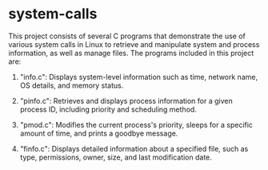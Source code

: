 # system-calls

This project consists of several C programs that demonstrate the use of various system calls in 
Linux to retrieve and manipulate system and process information, as well as manage files. 
The programs included in this project are:

1. "info.c":  Displays system-level information such as time, network name, OS details, 
              and memory status.

2. "pinfo.c": Retrieves and displays process information for a given process ID, 
              including priority and scheduling method.

3. "pmod.c":  Modifies the current process's priority, sleeps for a specific amount 
              of time, and prints a goodbye message.

4. "finfo.c": Displays detailed information about a specified file, such as type, 
              permissions, owner, size, and last modification date.

